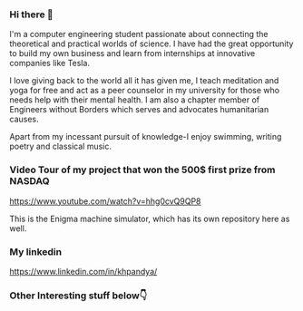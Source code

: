 ### Hi there 👋

I'm a computer engineering student passionate about connecting the theoretical and practical worlds of science.
I have had the great opportunity to build my own business and learn from internships at innovative companies like Tesla.

I love giving back to the world all it has given me, I teach meditation and yoga for free and act as a peer counselor in my university for those who needs help with their mental health. I am also a chapter member of Engineers without Borders which serves and advocates humanitarian causes.

Apart from my incessant pursuit of knowledge-I enjoy swimming, writing poetry and classical music.

### Video Tour of my project that won the 500$ first prize from NASDAQ

https://www.youtube.com/watch?v=hhg0cvQ9QP8

This is the Enigma machine simulator, which has its own repository here as well.

### My linkedin
https://www.linkedin.com/in/khpandya/

### Other Interesting stuff below👇


<!--
**khpandya/khpandya** is a ✨ _special_ ✨ repository because its `README.md` (this file) appears on your GitHub profile.

Here are some ideas to get you started:

- 🔭 I’m currently working on ...
- 🌱 I’m currently learning ...
- 👯 I’m looking to collaborate on ...
- 🤔 I’m looking for help with ...
- 💬 Ask me about ...
- 📫 How to reach me: ...
- 😄 Pronouns: ...
- ⚡ Fun fact: ...
-->
